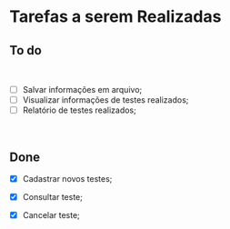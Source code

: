 <p align="center">
    <h1>Tarefas a serem Realizadas</h1>
</p>

## To do
</br>

- [ ]  Salvar informações em arquivo;
- [ ]  Visualizar informações de testes realizados;
- [ ]  Relatório de testes realizados;

</br>

## Done

- [x]  Cadastrar novos testes;
- [x]  Consultar teste;
- [x]  Cancelar teste;

